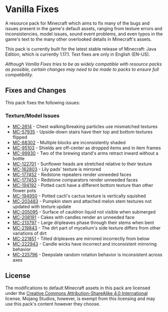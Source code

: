 # Vanilla Fixes

A resource pack for Minecraft which aims to fix many of the bugs and issues present in the game's default assets, ranging from texture errors and inconsistencies, model issues, sound event problems, and even typos in the game's text to the many other overlooked details in Minecraft's assets.

This pack is currently built for the latest stable release of Minecraft: Java Edition, which is currently 1.17.1. Text fixes are only in English (EN-US).

*Although Vanilla Fixes tries to be as widely compatible with resource packs as possible, certain changes may need to be made to packs to ensure full compatibility.*

## Fixes and Changes

This pack fixes the following issues:

### Texture/Model Issues

* [MC-2614](https://bugs.mojang.com/browse/MC-2614) - Chest walking/breaking particles use mismatched textures
* [MC-57935](https://bugs.mojang.com/browse/MC-57935) - Upside-down stairs have their top and bottom textures flipped
* [MC-68302](https://bugs.mojang.com/browse/MC-68302) - Multiple blocks are inconsistently shaded
* [MC-95103](https://bugs.mojang.com/browse/MC-95103) - Shields are off-center as dropped items and in item frames
* [MC-99930](https://bugs.mojang.com/browse/MC-99930) - Two of the brewing stand's arms retract inward without a bottle
* [MC-122701](https://bugs.mojang.com/browse/MC-122701) - Sunflower heads are stretched relative to their texture
* [MC-162803](https://bugs.mojang.com/browse/MC-162803) - Lily pads' texture is mirrored
* [MC-177452](https://bugs.mojang.com/browse/MC-177452) - Redstone repeaters render unneeded faces
* [MC-177453](https://bugs.mojang.com/browse/MC-177453) - Redstone comparators render unneeded faces
* [MC-194192](https://bugs.mojang.com/browse/MC-194192) - Potted cacti have a different bottom texture than other flower pots
* [MC-194950](https://bugs.mojang.com/browse/MC-194950) - Potted cacti's cactus texture is vertically squished
* [MC-203483](https://bugs.mojang.com/browse/MC-203483) - Pumpkin stem and attached melon stem textures not updated with texture update
* [MC-205095](https://bugs.mojang.com/browse/MC-205095) - Surface of cauldron liquid not visible when submerged
* [MC-208191](https://bugs.mojang.com/browse/MC-208191) - Cakes with candles render an unneeded face
* [MC-213797](https://bugs.mojang.com/browse/MC-213797) - Large dripleaves phase through their stems when bent
* [MC-219843](https://bugs.mojang.com/browse/MC-219843) - The dirt part of mycelium's side texture differs from other variations of dirt
* [MC-221851](https://bugs.mojang.com/browse/MC-221851) - Tilted dripleaves are mirrored incorrectly from below
* [MC-222943](https://bugs.mojang.com/browse/MC-222943) - Candle wicks have incorrect and inconsistent mirroring behavior
* [MC-225796](https://bugs.mojang.com/browse/MC-225796) - Deepslate random rotation behavior is inconsistent across axes

## License

The modifications to default Minecraft assets in this pack are licensed under the [Creative Commons Attribution-ShareAlike 4.0 International](https://creativecommons.org/licenses/by-sa/4.0/) license. Mojang Studios, however, is exempt from this licensing and may use this pack's content however they choose.
